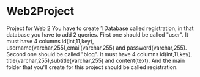 # Web2Project
Project for Web 2
You have to create 1 Database called registration, in that database you have to add 2 queries.
First one should be called "user". It must have 4 columns id(int,11,key), username(varchar,255),email(varchar,255) and password(varchar,255).
Second one should be called "blog". It must have 4 columns id(int,11,key), title(varchar,255),subtitle(varchar,255) and content(text).
And the main folder that you'll create for this project should be called registration.
